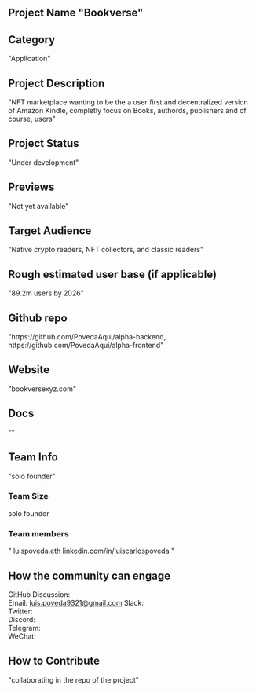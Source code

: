 ## Project Name <!-- Add your project name here with format "Project Name"--> "Bookverse"

## Category 
<!--developer tooling, application, wallet, infrastructure, etc--> "Application"

## Project Description
<!--Describe your project in a few sentences. --> "NFT marketplace wanting to be the a user first and decentralized version of Amazon Kindle, completly focus on Books, authords, publishers and of course, users"

## Project Status
<!--brainstorming, fundraising, under development, beta, shipped, etc--> "Under development"

## Previews
<!--Add some screenshots to give a preview of your product--> "Not yet available"

## Target Audience
<!--Describe who will be your project's users--> "Native crypto readers, NFT collectors, and classic readers"

## Rough estimated user base (if applicable)
<!--How many users do you have right now?--> "89.2m users by 2026"

## Github repo
<!--Attach a link to your GitHub repo if it's OSS--> "https://github.com/PovedaAqui/alpha-backend, https://github.com/PovedaAqui/alpha-frontend"

## Website
<!--Link your website if available--> "bookversexyz.com"

## Docs
<!--Including a link to your project docs!--> ""

## Team Info
<!-- Introduce your amazing team - how many team members are working on this project and who are they?--> "solo founder"

### Team Size  

solo founder

### Team members  

"
luispoveda.eth
linkedin.com/in/luiscarlospoveda
"

## How the community can engage
GitHub Discussion: <!--Start a disucssion with the community here: https://github.com/filecoin-project/community/discussions/new and attach the link!-->  
Email: luis.poveda9321@gmail.com
Slack:  
Twitter:  
Discord:  
Telegram:  
WeChat:  

## How to Contribute
<!--How can the community contribute to your project?--> "collaborating in the repo of the project"

